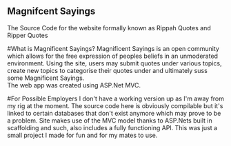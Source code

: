 ## Magnifcent Sayings
The Source Code for the website formally known as Rippah Quotes and Ripper Quotes

#What is Magnificent Sayings?
Magnificent Sayings is an open community which allows for the free expression of peoples beliefs in an unmoderated environment.
Using the site, users may submit quotes under various topics, create new topics to categorise their quotes under and 
ultimately suss some Magnificent Sayings.    
The web app was created using ASP.Net MVC.

#For Possible Employers
I don't have a working version up as I'm away from my rig at the moment.
The source code here is obviously compilable but it's linked to certain databases that don't exist anymore
which may prove to be a problem.
Site makes use of the MVC model thanks to ASP.Nets built in scaffolding and such, also includes a fully functioning API.
This was just a small project I made for fun and for my mates to use.
